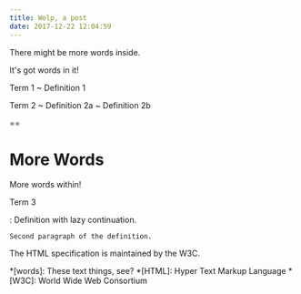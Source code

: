 ```yaml
---
title: Welp, a post
date: 2017-12-22 12:04:59
---
```


There might be more words inside.
<!-- more --> 

It's got words in it!


Term 1
  ~ Definition 1

Term 2
  ~ Definition 2a
  ~ Definition 2b
  
==
# More Words

More words within!

Term 3

:   Definition
with lazy continuation.

    Second paragraph of the definition.

The HTML specification
is maintained by the W3C.

*[words]: These text things, see?
*[HTML]: Hyper Text Markup Language
*[W3C]:  World Wide Web Consortium
